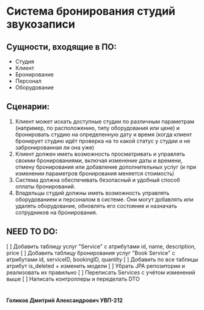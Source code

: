 # Система бронирования студий звукозаписи

## Сущности, входящие в ПО:

- Студия 
- Клиент 
- Бронирование 
- Персонал
- Оборудование

## Сценарии:

1) Клиент может искать доступные студии по различным параметрам (например, по расположению, типу оборудования или цене) и бронировать студию на определенную дату и время (когда клиент бронирует студию идёт проверка на то какой статус у студии и не забронированная ли она уже)
2) Клиент должен иметь возможность просматривать и управлять своими бронированиями, включая изменение даты и времени, отмену бронирования или добавление дополнительных услуг (и при изменении параметров бронирования меняется стоимость)
3) Система должна обеспечивать безопасный и удобный способ оплаты бронирований.
4) Владельцы студий должны иметь возможность управлять оборудованием и персоналом в системе. Они могут добавлять или удалять оборудование, обновлять его состояние и назначать сотрудников на бронирования.


## NEED TO DO:

[ ] Добавить таблицу услуг "Service" с атрибутами id, name, description, price
[ ] Добавить таблицу бронирования услуг "Book Service" с атрибутами id, serviceID, bookingID, quantity
[ ] Добавить по все таблицы атрибут is_deleted + изменить модели
[ ] Убрать JPA репозитории и реализовать их правильно
[ ] Переписать Services с учётом изменений выше
[ ] Написать контроллеры и переделать DTO 


#

#### Голиков Дмитрий Александрович УВП-212
